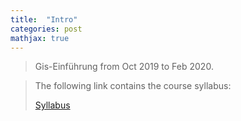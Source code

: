 ```yaml
---
title:  "Intro"
categories: post
mathjax: true
---
```

> Gis-Einführung from Oct 2019 to Feb 2020.  

> The following link contains the course syllabus:
>
>[Syllabus](https://s3-us-west-2.amazonaws.com/udacity-printer/production/syllabus/syllabus-nd013-ent-2.0.0-en-us.pdf)

